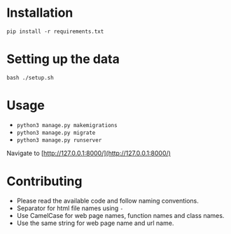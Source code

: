 # Installation

`pip install -r requirements.txt`

# Setting up the data

`bash ./setup.sh`

# Usage

- `python3 manage.py makemigrations`
- `python3 manage.py migrate`
- `python3 manage.py runserver`

Navigate to [http://127.0.0.1:8000/](http://127.0.0.1:8000/)

# Contributing

- Please read the available code and follow naming conventions. 
- Separator for html file names using `-`
- Use CamelCase for web page names, function names and class names.
- Use the same string for web page name and url name.

